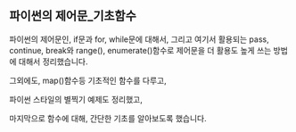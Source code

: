 ## 파이썬의 제어문_기초함수

파이썬의 제어문인, if문과 for, while문에 대해서,
그리고 여기서 활용되는 pass, continue, break와 range(), enumerate()함수로
제어문을 더 활용도 높게 쓰는 방법에 대해서 정리했습니다.

그외에도, map()함수등 기초적인 함수를 다루고,

파이썬 스타일의 별찍기 예제도 정리했고,

마지막으로 함수에 대해, 간단한 기초를 알아보도록 했습니다.
